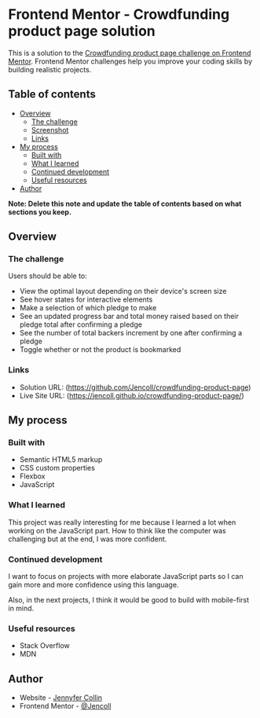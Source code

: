# Frontend Mentor - Crowdfunding product page solution

This is a solution to the [Crowdfunding product page challenge on Frontend Mentor](https://www.frontendmentor.io/challenges/crowdfunding-product-page-7uvcZe7ZR). Frontend Mentor challenges help you improve your coding skills by building realistic projects.

## Table of contents

- [Overview](#overview)
  - [The challenge](#the-challenge)
  - [Screenshot](#screenshot)
  - [Links](#links)
- [My process](#my-process)
  - [Built with](#built-with)
  - [What I learned](#what-i-learned)
  - [Continued development](#continued-development)
  - [Useful resources](#useful-resources)
- [Author](#author)

**Note: Delete this note and update the table of contents based on what sections you keep.**

## Overview

### The challenge

Users should be able to:

- View the optimal layout depending on their device's screen size
- See hover states for interactive elements
- Make a selection of which pledge to make
- See an updated progress bar and total money raised based on their pledge total after confirming a pledge
- See the number of total backers increment by one after confirming a pledge
- Toggle whether or not the product is bookmarked

### Links

- Solution URL: (https://github.com/Jencoll/crowdfunding-product-page)
- Live Site URL: (https://jencoll.github.io/crowdfunding-product-page/)

## My process

### Built with

- Semantic HTML5 markup
- CSS custom properties
- Flexbox
- JavaScript

### What I learned

This project was really interesting for me because I learned a lot when working on the JavaScript part. How to think like the computer was challenging but at the end, I was more confident.



### Continued development

I want to focus on projects with more elaborate JavaScript parts so I can gain more and more confidence using this language.

Also, in the next projects, I think it would be good to build with mobile-first in mind.


### Useful resources

- Stack Overflow
- MDN

## Author

- Website - [Jennyfer Collin](https://www.jennyfercollin.com)
- Frontend Mentor - [@Jencoll](https://www.frontendmentor.io/profile/Jencoll)